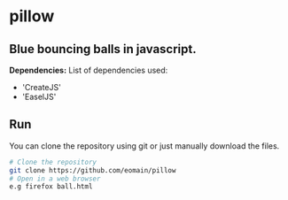 # pillow
## Blue bouncing balls in javascript.

**Dependencies:**
List of dependencies used:
- 'CreateJS'
- 'EaselJS'

## Run
You can clone the repository using git or just manually download the files.
```bash
# Clone the repository
git clone https://github.com/eomain/pillow
# Open in a web browser
e.g firefox ball.html
```
